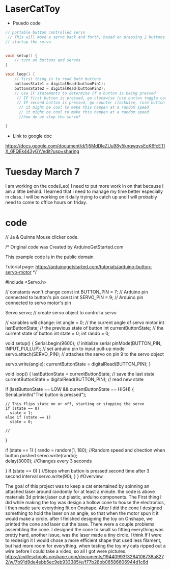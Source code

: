 # LaserCatToy

* Psuedo code
```C++
// portable button controlled servo
 // This will move a servo back and forth, based on pressing 2 buttons
// startup the servo


void setup() {
    // turn on buttons and servos
}

void loop() {
    // first thing is to read both buttons 
    buttonsState1 = digitalRead(buttonPin1);
    buttonsState2 = digitalRead(buttonPin2);
    // use IF statements to determine if a button is being pressed 
     // IF first button is pressed, go clockwise (use button toggle code)
     // IF second button is pressed, go counter clockwise, (use button toggle code) 
      // it might be cool to make this happen at a random speed 
      // it might be cool to make this happen at a random speed
      //how do we stop the servo?

}
```
* Link to google doc

https://docs.google.com/document/d/1j5MdDleZUu98y5knqwqvsEoK6fcETlX_6FQEk443yGY/edit?usp=sharing




# Tuesday March 7

I am working on the code(Leo)  I need to put more work in on that because I am a little behind.  I learned that i need to manage my time better especially in class.  I will be working on it daily trying to catch up and I will probably need to come to office hours on friday.  

# code

// Ja & Quinns Mouse clicker code.

/*
   Original code was Created by ArduinoGetStarted.com

   This example code is in the public domain

   Tutorial page: https://arduinogetstarted.com/tutorials/arduino-button-servo-motor
*/

#include <Servo.h>

// constants won't change
const int BUTTON_PIN = 7; // Arduino pin connected to button's pin
const int SERVO_PIN  = 9; // Arduino pin connected to servo motor's pin

Servo servo; // create servo object to control a servo

// variables will change:
int angle = 0;          // the current angle of servo motor
int lastButtonState;    // the previous state of button
int currentButtonState; // the current state of button
int state = 0;
int rando = 0;


void setup() {
  Serial.begin(9600);                // initialize serial
  pinMode(BUTTON_PIN, INPUT_PULLUP); // set arduino pin to input pull-up mode
  servo.attach(SERVO_PIN);           // attaches the servo on pin 9 to the servo object

  servo.write(angle);
  currentButtonState = digitalRead(BUTTON_PIN);
}


void loop() {
  lastButtonState    = currentButtonState;      // save the last state
  currentButtonState = digitalRead(BUTTON_PIN); // read new state

  if (lastButtonState == LOW && currentButtonState == HIGH) {
    Serial.println("The button is pressed");

    // This flips state on or off, starting or stopping the servo
    if (state == 0)
      state = 1;
    else if (state == 1)
      state = 0;

    // 
  }


  if (state == 1) {
    rando = random(1, 180);     //Random speed and direction when button pushed
    servo.write(rando);         
    delay(3000);                //Changes every 3 seconds
 
  }
  if (state == 0) {     //Stops when button is pressed second time after 3 second interval
    servo.write(90);
  }
}
#Overview

The goal of this project was to keep a cat entertained by spinning an attached laser around randomly for at least a minute.
the code is above
materials
3d printer,laser cut plastic, arduino components.
The First thing I did while making the toy was design a hollow cone to house the electronics, I then made sure everything fit on Onshape. After I did the cone I designed something to hold the laser on an angle, so that when the motor spun it it would make a circle. after I finished designing the toy on Onshape, we printed the cone and laser cut the base. There were a couple problems assembling the cone. I designed the cone to small so fitting everything was pretty hard, another issue, was the laser made a tiny circle. I think If I were to redesign it I would chose a more efficient shape that used less filament, but had more room for everything. when testing the toy my cats ripped out a wire before I could take a video, so all I got were pictures.
https://cvilleschools.onshape.com/documents/19440993f3284106738a8272/w/7b91d9de4ebb5ec9eb933385/e/f77b28bb06586606944d1c6d
